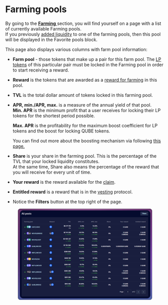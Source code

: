 # Farming pools

By going to the [**Farming** ](../../concepts/yield-farming.md)section, you will find yourself on a page with a list of currently available Farming pools.\
If you previously [added liquidity](../../old-farming/how-to/deposit-farm-tokens.md) to one of the farming pools, then this pool will be displayed in the Favorite pools block.

This page also displays various columns with farm pool information:

* **Farm pool** - those tokens that make up a pair for this farm pool. The [LP tokens](../../../pools/how-to/add-liquidity.md) of this particular pair must be locked in the Farming pool in order to start receiving a reward.
* **Reward** is the tokens that are awarded as a [reward for farming](../../concepts/reward-token.md) in this pool.
* **TVL** is the total dollar amount of tokens locked in this farming pool.
*   **APR, min./APR, max.** is a measure of the annual yield of that pool. \
    **Min. APR** is the minimum profit that a user receives for locking their LP tokens for the shortest period possible.

    **Max. APR** is the profitability for the maximum boost coefficient for LP tokens and the boost for locking QUBE tokens.

    You can find out more about the boosting mechanism via following [this page.](../../concepts/boosted-farming.md)
* **Share** is your share in the farming pool. This is the percentage of the TVL that your locked liquidity constitutes.\
  At the same time, Share also means the percentage of the reward that you will receive for every unit of time.
* **Your reward** is the reward available for the [claim](../../old-farming/how-to/claim-reward.md).
* **Entitled reward** is a reward that is in the [vesting](../../concepts/vesting.md) protocol.
* Notice the **Filters** button at the top right of the page.

<figure><img src="../../../../.gitbook/assets/image (3) (1).png" alt=""><figcaption></figcaption></figure>

